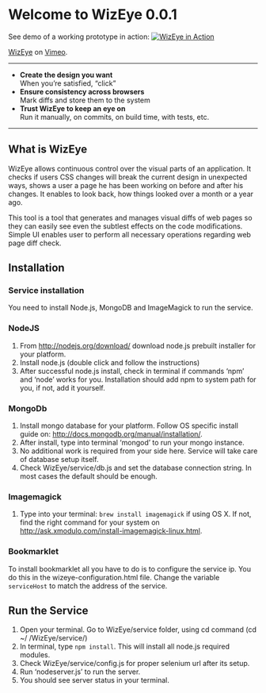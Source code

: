 # Welcome to WizEye 0.0.1

See demo of a working prototype in action:
[![WizEye in Action](https://s3.amazonaws.com/uploads.hipchat.com/14144/131685/kbG9XtRzSFHuoY1/wizeye-screens.png)](https://vimeo.com/107752236)

<p><a href="http://vimeo.com/107752236">WizEye</a> on <a href="https://vimeo.com">Vimeo</a>.</p>

----------------------

- **Create the design you want**  
When you’re satisfied, “click”
- **Ensure consistency across browsers**  
Mark diffs and store them to the system
- **Trust WizEye to keep an eye on**  
Run it manually, on commits, on build time, with tests, etc.

----------------------

## What is WizEye

WizEye allows continuous control over the visual parts of an application.
It checks if users CSS changes will break the current design in unexpected ways,
shows a user a page he has been working on before and after his changes.
It enables to look back, how things looked over a month or a year ago.

This tool is a tool that generates and manages visual diffs of web pages so
they can easily see even the subtlest effects on the code modifications.
Simple UI enables user to perform all necessary operations regarding web page diff check.

## Installation

### Service installation
You need to install Node.js, MongoDB and ImageMagick to run the service.

### NodeJS

1. From http://nodejs.org/download/ download node.js prebuilt installer for
your platform.
2. Install node.js (double click and follow the instructions)
3. After successful node.js install, check in terminal if commands ‘npm’ and
‘node’ works for you. Installation should add npm to system path for you, if not, add it yourself.

### MongoDb

1. Install mongo database for your platform. Follow OS specific install guide on: http://docs.mongodb.org/manual/installation/.
2. After install, type into terminal ‘mongod’ to run your mongo instance.
3. No additional work is required from your side here. Service will take care of
database setup itself.
4. Check WizEye/service/db.js and set the database connection string. In most
cases the default should be enough.

### Imagemagick
1. Type into your terminal: `brew install imagemagick` if using OS X.
If not, find the right command for your system on http://ask.xmodulo.com/install-imagemagick-linux.html.

### Bookmarklet
To install bookmarklet all you have to do is to configure the service ip.
You do this in the wizeye-configuration.html file.
Change the variable `serviceHost` to match the address of the service.

## Run the Service
1. Open your terminal. Go to WizEye/service folder, using cd command (cd ~/ <your path to project>/WizEye/service/)
2. In terminal, type `npm install`. This will install all node.js required modules.
3. Check WizEye/service/config.js for proper selenium url after its setup.
4. Run ‘nodeserver.js’ to run the server.
5. You should see server status in your terminal.